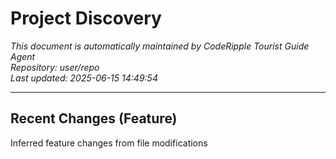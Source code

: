 # Project Discovery

*This document is automatically maintained by CodeRipple Tourist Guide Agent*  
*Repository: user/repo*  
*Last updated: 2025-06-15 14:49:54*

---

## Recent Changes (Feature)
Inferred feature changes from file modifications